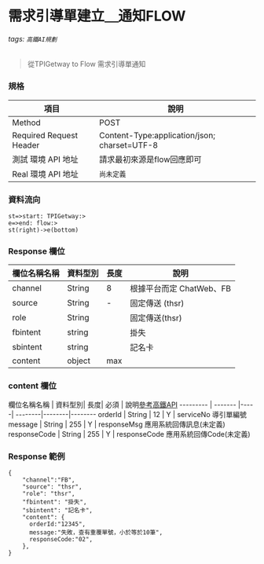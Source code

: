 # 需求引導單建立＿通知FLOW
###### tags: `高鐵AI規劃`

>從TPIGetway to Flow 需求引導單通知


### 規格

  項目 | 說明
  ---- | ---
  Method | POST
  Required Request Header |  Content-Type:application/json; charset=UTF-8
  測試 環境 API 地址 | 請求最初來源是flow回應即可
  Real 環境 API 地址 | `尚未定義`

  
### 資料流向
```flow
st=>start: TPIGetway:>
e=>end: flow:>
st(right)->e(bottom)
```

### Response 欄位

  欄位名稱名稱 | 資料型別| 長度| 說明
  --------- | ------- |-----| --------
  channel  | String |8| 根據平台而定 ChatWeb、FB 
  source |String | -| 固定傳送 (thsr)
  role |String||固定傳送(thsr)
  fbintent | string | | 掛失 | N | Firstbot意圖
  sbintent | string | | 記名卡 | N | Secondbot意圖
  content | object | max | 

### content 欄位  

  欄位名稱名稱 | 資料型別| 長度| 必須 | 說明[參考高鐵API]()
  --------- | ------- |-----| --------|--------|--------
  orderId | String | 12 |  Y | serviceNo 導引單編號
  message | String | 255 |  Y | responseMsg 應用系統回傳訊息(未定義)
  responseCode | String | 255 |  Y | responseCode 應用系統回傳Code(未定義)


### Response 範例
```
{
    "channel":"FB",
    "source": "thsr",
    "role": "thsr",
    "fbintent": "掛失",
    "sbintent": "記名卡",
    "content": {
      orderId:"12345",
      message:"失敗，查有重覆單號，小於等於10筆",
      responseCode:"02",
    },
}
```